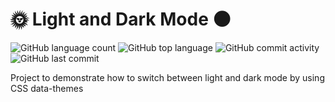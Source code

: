# :sun_with_face: Light and Dark Mode :new_moon:

![GitHub language count](https://img.shields.io/github/languages/count/rafasz/light-dark-mode)
![GitHub top language](https://img.shields.io/github/languages/top/rafasz/light-dark-mode)
![GitHub commit activity](https://img.shields.io/github/commit-activity/m/rafasz/light-dark-mode)
![GitHub last commit](https://img.shields.io/github/last-commit/rafasz/light-dark-mode)

Project to demonstrate how to switch between light and dark mode by using CSS data-themes
